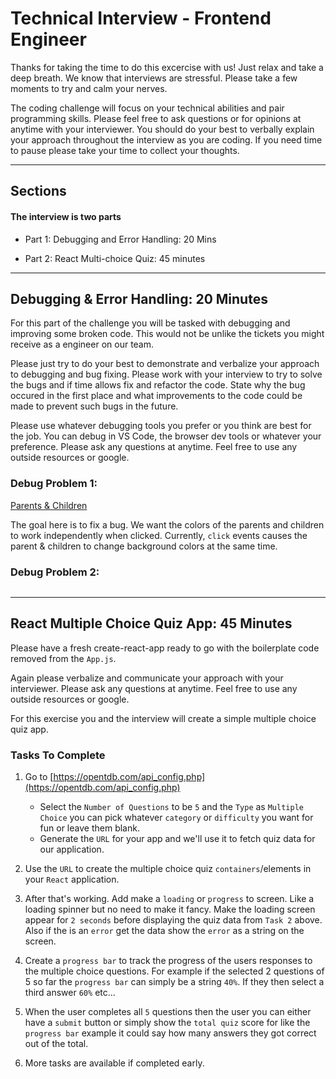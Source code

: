 # Technical Interview - Frontend Engineer

Thanks for taking the time to do this excercise with us! Just relax and take a deep breath. We know that interviews are stressful. Please take a few moments to try and calm your nerves.

The coding challenge will focus on your technical abilities and pair programming skills. Please feel free to ask questions or for opinions at anytime with your interviewer. You should do your best to verbally explain your approach throughout the interview as you are coding. If you need time to pause please take your time to collect your thoughts.

---

## Sections

#### The interview is two parts

- Part 1: Debugging and Error Handling: 20 Mins

- Part 2: React Multi-choice Quiz: 45 minutes

---

## Debugging & Error Handling: 20 Minutes

For this part of the challenge you will be tasked with debugging and improving some broken code. This would not be unlike the tickets you might receive as a engineer on our team.

Please just try to do your best to demonstrate and verbalize your approach to debugging and bug fixing. Please work with your interview to try to solve the bugs and if time allows fix and refactor the code. State why the bug occured in the first place and what improvements to the code could be made to prevent such bugs in the future.

Please use whatever debugging tools you prefer or you think are best for the job. You can debug in VS Code, the browser dev tools or whatever your preference. Please ask any questions at anytime. Feel free to use any outside resources or google.

### Debug Problem 1:

[Parents & Children](https://codesandbox.io/embed/mutable-wildflower-lnum3?fontsize=14&hidenavigation=1&theme=dark)

The goal here is to fix a bug. We want the colors of the parents and children to work independently when clicked. Currently, `click` events causes the parent & children to change background colors at the same time.

### Debug Problem 2:

```JS

```

---

## React Multiple Choice Quiz App: 45 Minutes

Please have a fresh create-react-app ready to go with the boilerplate code removed from the `App.js`.

Again please verbalize and communicate your approach with your interviewer. Please ask any questions at anytime. Feel free to use any outside resources or google.

For this exercise you and the interview will create a simple multiple choice quiz app.

### Tasks To Complete

1.  Go to [https://opentdb.com/api_config.php](https://opentdb.com/api_config.php)

    - Select the `Number of Questions` to be `5` and the `Type` as `Multiple Choice` you can pick whatever `category` or `difficulty` you want for fun or leave them blank.
    - Generate the `URL` for your app and we'll use it to fetch quiz data for our application.

2.  Use the `URL` to create the multiple choice quiz `containers`/elements in your `React` application.

3.  After that's working. Add make a `loading` or `progress` to screen. Like a loading spinner but no need to make it fancy. Make the loading screen appear for `2 seconds` before displaying the quiz data from `Task 2` above. Also if the is an `error` get the data show the `error` as a string on the screen.

4.  Create a `progress bar` to track the progress of the users responses to the multiple choice questions. For example if the selected 2 questions of 5 so far the `progress bar` can simply be a string `40%`. If they then select a third answer `60%` etc...
5.  When the user completes all `5` questions then the user you can either have a `submit` button or simply show the `total quiz` score for like the `progress bar` example it could say how many answers they got correct out of the total.

6.  More tasks are available if completed early.
